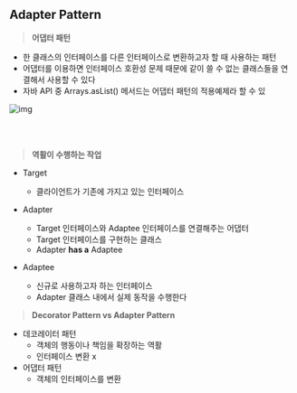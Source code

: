 ## Adapter Pattern



> **어댑터 패턴**

- 한 클래스의 인터페이스를 다른 인터페이스로 변환하고자 할 때 사용하는 패턴
- 어댑터를 이용하면 인터페이스 호환성 문제 때문에 같이 쓸 수 없는 클래스들을 연결해서 사용할 수 있다
- 자바 API 중 Arrays.asList() 메서드는 어댑터 패턴의 적용예제라 할 수 있


![img](https://t1.daumcdn.net/cfile/tistory/24231F4C575EACA210)

<br>
<br>



> **역활이 수행하는 작업**

- Target

  - 클라이언트가 기존에 가지고 있는 인터페이스

- Adapter

  - Target 인터페이스와 Adaptee 인터페이스를 연결해주는 어댑터
  - Target 인터페이스를 구현하는 클래스
  - Adapter **has a** Adaptee

- Adaptee

  - 신규로 사용하고자 하는 인터페이스
  - Adapter 클래스 내에서 실제 동작을 수행한다

> **Decorator Pattern vs Adapter Pattern**
- 데코레이터 패턴
    - 객체의 행동이나 책임을 확장하는 역활
    - 인터페이스 변환 x
- 어댑터 패턴
    - 객체의 인터페이스를 변환
 